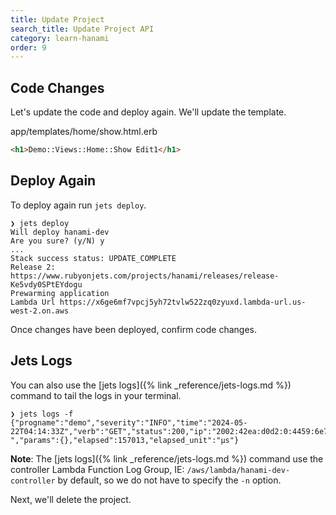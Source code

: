 ```yaml
---
title: Update Project
search_title: Update Project API
category: learn-hanami
order: 9
---
```


## Code Changes

Let's update the code and deploy again. We'll update the template.

app/templates/home/show.html.erb

```html
<h1>Demo::Views::Home::Show Edit1</h1>
```

## Deploy Again

To deploy again run `jets deploy`.

    ❯ jets deploy
    Will deploy hanami-dev
    Are you sure? (y/N) y
    ...
    Stack success status: UPDATE_COMPLETE
    Release 2: https://www.rubyonjets.com/projects/hanami/releases/release-Ke5vdy0SPtEYdogu
    Prewarming application
    Lambda Url https://x6ge6mf7vpcj5yh72tvlw522zq0zyuxd.lambda-url.us-west-2.on.aws

Once changes have been deployed, confirm code changes.

## Jets Logs

You can also use the [jets logs]({% link _reference/jets-logs.md %}) command to tail the logs in your terminal.

    ❯ jets logs -f
    {"progname":"demo","severity":"INFO","time":"2024-05-22T04:14:33Z","verb":"GET","status":200,"ip":"2002:42ea:d0d2:0:4459:6e7d:f024:65d1","path":"/","length":"-","params":{},"elapsed":157013,"elapsed_unit":"µs"}

**Note**: The [jets logs]({% link _reference/jets-logs.md %}) command use the controller Lambda Function Log Group, IE: `/aws/lambda/hanami-dev-controller` by default, so we do not have to specify the `-n` option.

Next, we'll delete the project.
